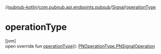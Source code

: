 //[pubnub-kotlin](../../../index.md)/[com.pubnub.api.endpoints.pubsub](../index.md)/[Signal](index.md)/[operationType](operation-type.md)

# operationType

[jvm]\
open override fun [operationType](operation-type.md)(): [PNOperationType.PNSignalOperation](../../com.pubnub.api.enums/-p-n-operation-type/-p-n-signal-operation/index.md)
